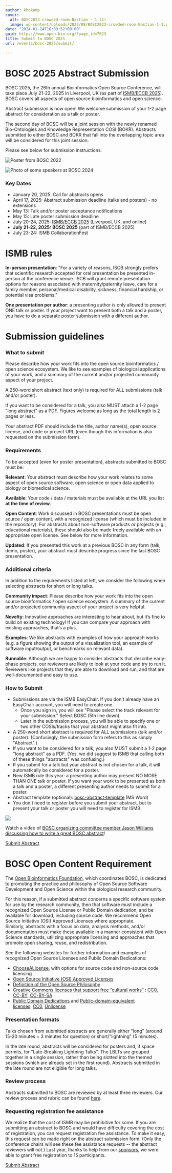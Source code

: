 ```yaml
---
author: khokamp
cover:
  alt: BOSC2023-crowded-room-Bastian - 1 (1)
  image: wp-content/uploads/2023/08/BOSC2023-crowded-room-Bastian-1-1.png
date: "2024-01-24T16:09:52+00:00"
guid: https://www.open-bio.org/?page_id=7623
title: Submit to BOSC 2025
url: /events/bosc-2025/submit/

---
```

# BOSC 2025 Abstract Submission



BOSC 2025, the 26th annual Bioinformatics Open Source Conference, will take place July 21-22, 2025 in Liverpool, UK (as part of [ISMB/ECCB 2025](https://www.iscb.org/ismbeccb2025/home)). BOSC covers all aspects of open source bioinformatics and open science.



Abstract submission is now open! We welcome submission of your 1-2 page abstract for consideration as a talk or poster.

The second day of BOSC will be a joint session with the newly renamed Bio-Ontologies and Knowledge Representation COSI (BOKR). Abstracts submitted to either BOSC and BOKR that fall into the overlapping topic area will be considered for this joint session.

Please see below for submission instructions.

![Poster from BOSC 2022](wp-content/uploads/2022/11/Festus-Nyastimi-poster-BOSC2022.png)

![Photo of some speakers at BOSC 2024](wp-content/uploads/2024/08/speakers-in-Standards-and-frameworks-for-open-science-session-1.jpeg)

### Key Dates

- January 20, 2025: Call for abstracts opens
- April 17, 2025: Abstract submission deadline (talks and posters) - no extensions
- May 13: Talk and/or poster acceptance notifications
- May 15: Late poster submission deadline
- July 20-24, 2025: [ISMB/ECCB 2025](https://www.iscb.org/ismbeccb2025/home) (Liverpool, UK, and online)
- **July 21-22, 2025:** **BOSC 2025** (part of ISMB/ECCB 2025)
- July 23-24: ISMB CollaborationFest

# ISMB rules

**In-person presentation**: "For a variety of reasons, ISCB strongly prefers that scientific research accepted for oral presentation be presented in-person at the conference venue. ISCB will grant remote presentation options for reasons associated with maternity/paternity leave, care for a family member, personal/medical disability, sickness, financial hardship, or potential visa problems."

**One presentation per author**: a presenting author is only allowed to present ONE talk or poster. If your project want to present both a talk and a poster, you have to do a separate poster submission with a different author.

# Submission guidelines

### What to submit

Please describe how your work fits into the open source bioinformatics / open science ecosystem. We like to see examples of biological applications of your work, and a summary of the current and/or projected community aspect of your project.

A 250-word short abstract (text only) is required for ALL submissions (talk and/or poster).

If you want to be considered for a talk, you also MUST attach a 1-2 page "long abstract" as a PDF. Figures welcome as long as the total length is 2 pages or less.

Your abstract PDF should include the title, author name(s), open source license, and code or project URL (even though this information is also requested on the submission form).

### Requirements

To be accepted (even for poster presentation), abstracts submitted to BOSC must be:

**Relevant**: Your abstract must describe how your work relates to some aspect of open source software, open science or open data applied to biology or biomedical science.

**Available**: Your code / data / materials must be available at the URL you list **at the time of review**.

**Open Content**: Work discussed in BOSC presentations must be open source / open content, with a recognized license (which must be included in the repository). For abstracts about non-software products or projects (e.g., educational materials), these should also be made freely available with an appropriate open license. See below for more information.

**Updated**: If you presented this work at a previous BOSC in any form (talk, demo, poster), your abstract must describe progress since the last BOSC presentation.

### Additional criteria

In addition to the requirements listed at left, we consider the following when selecting abstracts for short or long talks.

**Community impact**: Please describe how your work fits into the open source bioinformatics / open science ecosystem. A summary of the current and/or projected community aspect of your project is very helpful.

**Novelty**: Innovative approaches are interesting to hear about, but it’s fine to build on existing technology! If you can compare your approach with existing approaches, that’s a plus.

**Examples**: We like abstracts with examples of how your approach works (e.g. a figure showing the output of a visualization tool, an example of software input/output, or benchmarks on relevant data).

**Runnable**: Although we are happy to consider abstracts that describe early-phase projects, our reviewers are likely to look at your code and try to run it. Reviewers like projects that they are able to download and run, and that are well-documented and easy to use.

### How to Submit

- Submissions are via the ISMB EasyChair. If you don't already have an EasyChair account, you will need to create one.
  - Once you sign in, you will see "Please select the track relevant for your submission." Select BOSC (5th line down).
  - Later in the submission process, you will be able to specify one or two other COSIs/tracks that your abstract might also fit into.
- A 250-word short abstract is required for ALL submissions (talk and/or poster). (Confusingly, the submission form refers to this as simply "Abstract".)
- If you want to be considered for a talk, you also MUST submit a 1-2 page "long abstract" as a PDF. (Yes, we did suggest to ISMB that calling both of these things "abstracts" was confusing.)
- If you submit for a talk but your abstract is not chosen for a talk, it will automatically be considered for a poster.
- New ISMB rule this year: a presenting author may present NO MORE THAN ONE talk or poster. If you want your work to be presented as both a talk and a poster, a different presenting author needs to submit for a poster.
- Abstract template (optional): [bosc-abstract-template](wp-content/uploads/2022/04/bosc2022-abstract-template.docx) (MS Word)
- You don't need to register before you submit your abstract, but to present your talk or poster you will need to register for ISMB.

![](wp-content/uploads/2022/01/Screen-Shot-2022-01-19-at-3.59.31-PM.png)

Watch a video of [BOSC organizing committee member Jason Williams discussing how to write a great BOSC abstract](https://youtu.be/DwJRrh1Tpew)!  

[Submit Abstract](https://easychair.org/conferences/?conf=ismbeccb2025)

# BOSC Open Content Requirement

The [Open Bioinformatics Foundation](/wiki/OBF), which coordinates BOSC, is dedicated to promoting the practice and philosophy of Open Source Software Development and Open Science within the biological research community.

For this reason, if a submitted abstract concerns a specific software system for use by the research community, then that software must include a recognized Open Source License or Public Domain dedication, and be available for download, including source code. We recommend Open Source Initiative (OSI) Approved Licenses where appropriate.  
Similarly, abstracts with a focus on data, analysis methods, and/or documentation must make these available in a manner consistent with Open Science standards, utilizing appropriate licensing and approaches that promote open sharing, reuse, and redistribution.

See the following websites for further information and examples of recognized Open Source Licenses and Public Domain Dedications:

- [ChooseALicense](https://choosealicense.com/), with options for source code and non-source code licensing
- [Open Source Initiative (OSI) Approved Licenses](http://www.opensource.org/licenses/)
- [Definition of the Open Source Philosophy](http://www.opensource.org/docs/definition.php)
- [Creative Commons licenses that support free “cultural works”](https://creativecommons.org/share-your-work/public-domain/freeworks/) : [CC0](https://creativecommons.org/share-your-work/public-domain/cc0), [CC-BY](https://creativecommons.org/licenses/by/3.0/), [CC-BY-SA](https://creativecommons.org/licenses/by-sa/3.0/)
- [Public Domain Dedications](https://creativecommons.org/share-your-work/public-domain/) and [Public-domain-equivalent licenses](https://en.wikipedia.org/wiki/Public-domain-equivalent_license): [CC0](https://creativecommons.org/share-your-work/public-domain/cc0), [Unlicense](https://unlicense.org/)

### Presentation formats

Talks chosen from submitted abstracts are generally either "long" (around 15-20 minutes + 3 minutes for question) or short/"lightning" (5 minutes).

In the late round, abstracts will be considered for posters and, if space permits, for "Late-Breaking Lightning Talks". The LBLTs are grouped together in a single session, rather than being slotted into the themed sessions (which are already set in the first round). Abstracts submitted in the late round are not eligible for long talks.

### Review process

Abstracts submitted to BOSC are reviewed by at least three reviewers. Our review process and rubric can be found [here](https://github.com/OBF/bosc_materials/blob/master/BOSC_review_process.md).

### Requesting registration fee assistance

We realize that the cost of ISMB may be prohibitive for some. If you are submitting an abstract to BOSC and would have difficulty covering the cost of registration, you can request registration fee assistance. To make it easy, this request can be made right on the abstract submission form. (Only the conference chairs will see these fee assistance requests -- the abstract reviewers will not.) Last year, thanks to help from our [sponsors](/events/bosc-2024-sponsors/), we were able to grant free registration to 15 participants.

[Submit Abstract]( https://easychair.org/conferences/?conf=ismbeccb2025)
